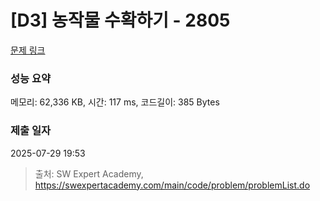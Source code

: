 # [D3] 농작물 수확하기 - 2805 

[문제 링크](https://swexpertacademy.com/main/code/problem/problemDetail.do?contestProbId=AV7GLXqKAWYDFAXB) 

### 성능 요약

메모리: 62,336 KB, 시간: 117 ms, 코드길이: 385 Bytes

### 제출 일자

2025-07-29 19:53



> 출처: SW Expert Academy, https://swexpertacademy.com/main/code/problem/problemList.do
